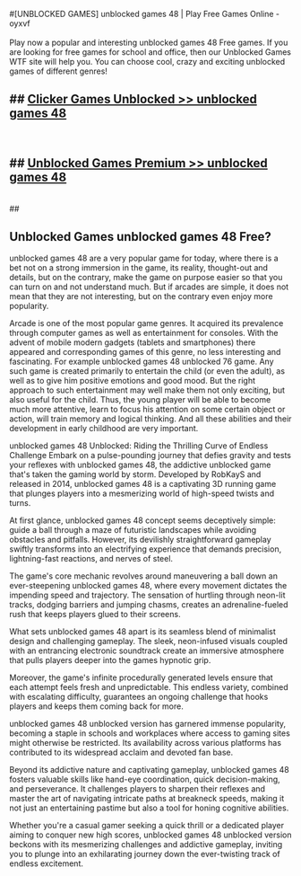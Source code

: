 #[UNBLOCKED GAMES] unblocked games 48 | Play Free Games Online - oyxvf <br>
<br>
Play now a popular and interesting unblocked games 48 Free games. If you are looking for free games for school and office, then our Unblocked Games WTF site will help you. You can choose cool, crazy and exciting unblocked games of different genres!


## ##  [Clicker Games Unblocked >> unblocked games 48](http://freeplayer.one?title=unblocked_games_48&ref=22)
  <br>

##  ## [Unblocked Games Premium >> unblocked games 48](http://freeplayer.one?title=unblocked_games_48&ref=22)
  <br>
  ##



## Unblocked Games unblocked games 48 Free?

unblocked games 48 are a very popular game for today, where there is a bet not on a strong immersion in the game, its reality, thought-out and details, but on the contrary, make the game on purpose easier so that you can turn on and not understand much. But if arcades are simple, it does not mean that they are not interesting, but on the contrary even enjoy more popularity.

Arcade is one of the most popular game genres. It acquired its prevalence through computer games as well as entertainment for consoles. With the advent of mobile modern gadgets (tablets and smartphones) there appeared and corresponding games of this genre, no less interesting and fascinating. For example unblocked games 48 unblocked 76 game. Any such game is created primarily to entertain the child (or even the adult), as well as to give him positive emotions and good mood. But the right approach to such entertainment may well make them not only exciting, but also useful for the child. Thus, the young player will be able to become much more attentive, learn to focus his attention on some certain object or action, will train memory and logical thinking. And all these abilities and their development in early childhood are very important.

unblocked games 48 Unblocked: Riding the Thrilling Curve of Endless Challenge
Embark on a pulse-pounding journey that defies gravity and tests your reflexes with unblocked games 48, the addictive unblocked game that's taken the gaming world by storm. Developed by RobKayS and released in 2014, unblocked games 48 is a captivating 3D running game that plunges players into a mesmerizing world of high-speed twists and turns.

At first glance, unblocked games 48 concept seems deceptively simple: guide a ball through a maze of futuristic landscapes while avoiding obstacles and pitfalls. However, its devilishly straightforward gameplay swiftly transforms into an electrifying experience that demands precision, lightning-fast reactions, and nerves of steel.

The game's core mechanic revolves around maneuvering a ball down an ever-steepening unblocked games 48, where every movement dictates the impending speed and trajectory. The sensation of hurtling through neon-lit tracks, dodging barriers and jumping chasms, creates an adrenaline-fueled rush that keeps players glued to their screens.

What sets unblocked games 48 apart is its seamless blend of minimalist design and challenging gameplay. The sleek, neon-infused visuals coupled with an entrancing electronic soundtrack create an immersive atmosphere that pulls players deeper into the games hypnotic grip.

Moreover, the game's infinite procedurally generated levels ensure that each attempt feels fresh and unpredictable. This endless variety, combined with escalating difficulty, guarantees an ongoing challenge that hooks players and keeps them coming back for more.

unblocked games 48 unblocked version has garnered immense popularity, becoming a staple in schools and workplaces where access to gaming sites might otherwise be restricted. Its availability across various platforms has contributed to its widespread acclaim and devoted fan base.

Beyond its addictive nature and captivating gameplay, unblocked games 48 fosters valuable skills like hand-eye coordination, quick decision-making, and perseverance. It challenges players to sharpen their reflexes and master the art of navigating intricate paths at breakneck speeds, making it not just an entertaining pastime but also a tool for honing cognitive abilities.

Whether you're a casual gamer seeking a quick thrill or a dedicated player aiming to conquer new high scores, unblocked games 48 unblocked version beckons with its mesmerizing challenges and addictive gameplay, inviting you to plunge into an exhilarating journey down the ever-twisting track of endless excitement.